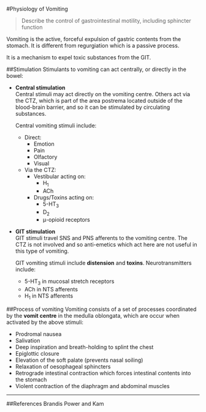 #Physiology of Vomiting
> Describe the control of gastrointestinal motility, including sphincter function

Vomiting is the active, forceful expulsion of gastric contents from the stomach. It is different from regurgiation which is a passive process.

It is a mechanism to expel toxic substances from the GIT.

##Stimulation
Stimulants to vomiting can act centrally, or directly in the bowel:
* **Central stimulation**  
    Central stimuli may act directly on the vomiting centre. Others act via the CTZ, which is part of the area postrema located outside of the blood-brain barrier, and so it can be stimulated by circulating substances.

    Central vomiting stimuli include:
    * Direct:
        * Emotion
        * Pain
        * Olfactory
        * Visual
    * Via the CTZ:
        * Vestibular acting on:
            * H<sub>1</sub>
            * ACh
        * Drugs/Toxins acting on:
            * 5-HT<sub>3</sub>
            * D<sub>2</sub>
            * μ-opioid receptors




* **GIT stimulation**  
    GIT stimuli travel SNS and PNS afferents to the vomiting centre. The CTZ is not involved and so anti-emetics which act here are not useful in this type of vomiting.

    GIT vomiting stimuli include **distension** and **toxins**. Neurotransmitters include:
    * 5-HT<sub>3</sub> in mucosal stretch receptors
    * ACh in NTS afferents
    * H<sub>1</sub> in NTS afferents


##Process of vomiting
Vomiting consists of a set of processes coordinated by the **vomit centre** in the medulla oblongata, which are occur when activated by the above stimuli:
* Prodromal nausea
* Salivation
* Deep inspiration and breath-holding to splint the chest
* Epiglottic closure
* Elevation of the soft palate (prevents nasal soiling)
* Relaxation of oesophageal sphincters
* Retrograde intestinal contraction which forces intestinal contents into the stomach
* Violent contraction of the diaphragm and abdominal muscles


---
##References
Brandis
Power and Kam
